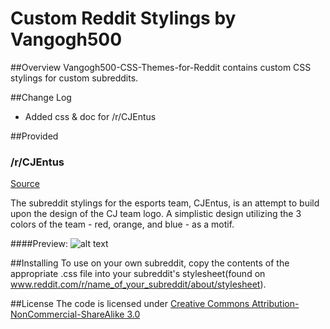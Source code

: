 # Custom Reddit Stylings by Vangogh500

##Overview
Vangogh500-CSS-Themes-for-Reddit contains custom CSS stylings for custom subreddits.

##Change Log
* Added css & doc for /r/CJEntus

##Provided
### /r/CJEntus
[Source](stylings/rcjentus.css)

The subreddit stylings for the esports team, CJEntus, is an attempt to build upon the design of the CJ team logo.
A simplistic design utilizing the 3 colors of the team - red, orange, and blue - as a motif.

####Preview:
![alt text](https://raw.githubusercontent.com/vangogh500/Vangogh500-CSS-Themes-for-Reddit/master/screenshots/rCJEntus.png)

##Installing
To use on your own subreddit, copy the contents of the appropriate .css file into your subreddit's stylesheet(found on www.reddit.com/r/name_of_your_subreddit/about/stylesheet).

##License
The code is licensed under [Creative Commons Attribution-NonCommercial-ShareAlike 3.0](http://creativecommons.org/licenses/by-nc-sa/3.0/)
